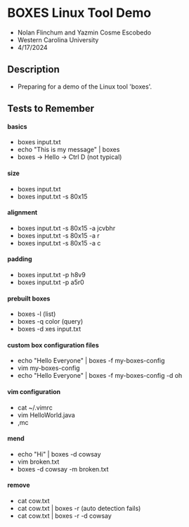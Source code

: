 # BOXES Linux Tool Demo

- Nolan Flinchum and Yazmin Cosme Escobedo
- Western Carolina University
- 4/17/2024

## Description

- Preparing for a demo of the Linux tool 'boxes'.

## Tests to Remember

#### basics
- boxes input.txt
- echo "This is my message" | boxes
- boxes -> Hello -> Ctrl D (not typical)

#### size
- boxes input.txt
- boxes input.txt -s 80x15

#### alignment
- boxes input.txt -s 80x15 -a jcvbhr
- boxes input.txt -s 80x15 -a r
- boxes input.txt -s 80x15 -a c

#### padding
- boxes input.txt -p h8v9
- boxes input.txt -p a5r0

#### prebuilt boxes
- boxes -l (list)
- boxes -q color (query)
- boxes -d xes input.txt

#### custom box configuration files
- echo "Hello Everyone" | boxes -f my-boxes-config
- vim my-boxes-config
- echo "Hello Everyone" | boxes -f my-boxes-config -d oh

#### vim configuration
- cat ~/.vimrc
- vim HelloWorld.java
- ,mc

#### mend
- echo "Hi" | boxes -d cowsay
- vim broken.txt
- boxes -d cowsay -m broken.txt

#### remove
- cat cow.txt
- cat cow.txt | boxes -r (auto detection fails)
- cat cow.txt | boxes -r -d cowsay